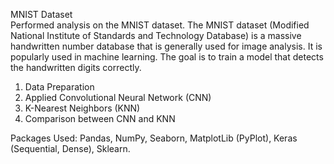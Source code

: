 MNIST Dataset\
Performed analysis on the MNIST dataset. The MNIST dataset (Modified National Institute of Standards and Technology Database) is a massive handwritten number database that is generally used for image analysis. It is popularly used in machine learning. The goal is to train a model that detects the handwritten digits correctly.
1. Data Preparation
2. Applied Convolutional Neural Network (CNN)
3. K-Nearest Neighbors (KNN)
4. Comparison between CNN and KNN

Packages Used: Pandas, NumPy, Seaborn, MatplotLib (PyPlot), Keras (Sequential, Dense), Sklearn. 
